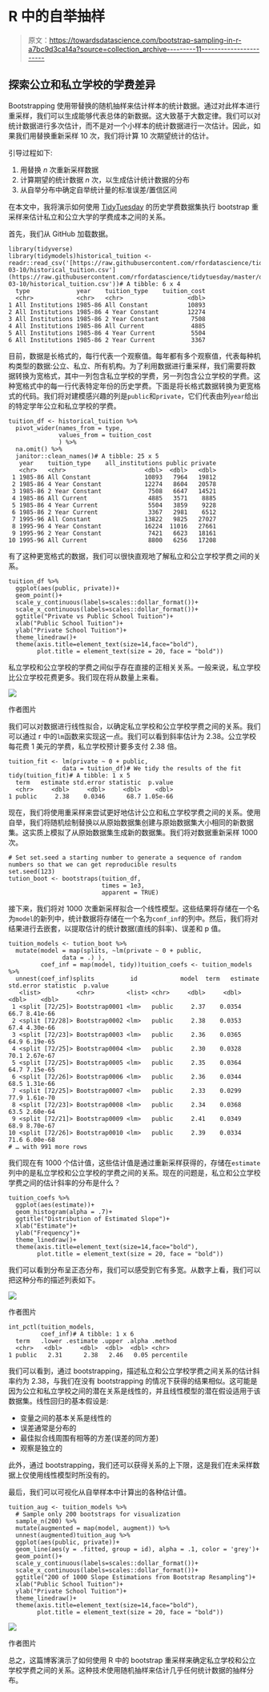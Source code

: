 # R 中的自举抽样

> 原文：<https://towardsdatascience.com/bootstrap-sampling-in-r-a7bc9d3ca14a?source=collection_archive---------11----------------------->

## 探索公立和私立学校的学费差异

Bootstrapping 使用带替换的随机抽样来估计样本的统计数据。通过对此样本进行重采样，我们可以生成能够代表总体的新数据。这大致基于大数定律。我们可以对统计数据进行多次估计，而不是对一个小样本的统计数据进行一次估计。因此，如果我们用替换重新采样 10 次，我们将计算 10 次期望统计的估计。

引导过程如下:

1.  用替换 *n* 次重新采样数据
2.  计算期望的统计数据 *n* 次，以生成估计统计数据的分布
3.  从自举分布中确定自举统计量的标准误差/置信区间

在本文中，我将演示如何使用 [TidyTuesday](https://github.com/rfordatascience/tidytuesday/blob/master/data/2020/2020-03-10/readme.md) 的历史学费数据集执行 bootstrap 重采样来估计私立和公立大学的学费成本之间的关系。

首先，我们从 GitHub 加载数据。

```
library(tidyverse)
library(tidymodels)historical_tuition <- readr::read_csv('[https://raw.githubusercontent.com/rfordatascience/tidytuesday/master/data/2020/2020-03-10/historical_tuition.csv'](https://raw.githubusercontent.com/rfordatascience/tidytuesday/master/data/2020/2020-03-10/historical_tuition.csv'))# A tibble: 6 x 4
  type             year    tuition_type    tuition_cost
  <chr>            <chr>   <chr>                  <dbl>
1 All Institutions 1985-86 All Constant           10893
2 All Institutions 1985-86 4 Year Constant        12274
3 All Institutions 1985-86 2 Year Constant         7508
4 All Institutions 1985-86 All Current             4885
5 All Institutions 1985-86 4 Year Current          5504
6 All Institutions 1985-86 2 Year Current          3367
```

目前，数据是长格式的，每行代表一个观察值。每年都有多个观察值，代表每种机构类型的数据:公立、私立、所有机构。为了利用数据进行重采样，我们需要将数据转换为宽格式，其中一列包含私立学校的学费，另一列包含公立学校的学费。这种宽格式中的每一行代表特定年份的历史学费。下面是将长格式数据转换为更宽格式的代码。我们将对建模感兴趣的列是`public`和`private`，它们代表由列`year`给出的特定学年公立和私立学校的学费。

```
tuition_df <- historical_tuition %>% 
  pivot_wider(names_from = type,
              values_from = tuition_cost
              ) %>%
  na.omit() %>% 
  janitor::clean_names()# A tibble: 25 x 5
   year    tuition_type    all_institutions public private
   <chr>   <chr>                      <dbl>  <dbl>   <dbl>
 1 1985-86 All Constant               10893   7964   19812
 2 1985-86 4 Year Constant            12274   8604   20578
 3 1985-86 2 Year Constant             7508   6647   14521
 4 1985-86 All Current                 4885   3571    8885
 5 1985-86 4 Year Current              5504   3859    9228
 6 1985-86 2 Year Current              3367   2981    6512
 7 1995-96 All Constant               13822   9825   27027
 8 1995-96 4 Year Constant            16224  11016   27661
 9 1995-96 2 Year Constant             7421   6623   18161
10 1995-96 All Current                 8800   6256   17208
```

有了这种更宽格式的数据，我们可以很快直观地了解私立和公立学校学费之间的关系。

```
tuition_df %>% 
  ggplot(aes(public, private))+
  geom_point()+
  scale_y_continuous(labels=scales::dollar_format())+
  scale_x_continuous(labels=scales::dollar_format())+
  ggtitle("Private vs Public School Tuition")+
  xlab("Public School Tuition")+
  ylab("Private School Tuition")+
  theme_linedraw()+
  theme(axis.title=element_text(size=14,face="bold"),
        plot.title = element_text(size = 20, face = "bold"))
```

私立学校和公立学校的学费之间似乎存在直接的正相关关系。一般来说，私立学校比公立学校花费更多。我们现在将从数量上来看。

![](img/7c907d0d134501f999589db2de5d0837.png)

作者图片

我们可以对数据进行线性拟合，以确定私立学校和公立学校学费之间的关系。我们可以通过 r 中的`lm`函数来实现这一点。我们可以看到斜率估计为 2.38。公立学校每花费 1 美元的学费，私立学校预计要多支付 2.38 倍。

```
tuition_fit <- lm(private ~ 0 + public,
               data = tuition_df)# We tidy the results of the fit
tidy(tuition_fit)# A tibble: 1 x 5
  term   estimate std.error statistic  p.value
  <chr>     <dbl>     <dbl>     <dbl>    <dbl>
1 public     2.38    0.0346      68.7 1.05e-66
```

现在，我们将使用重采样来尝试更好地估计公立和私立学校学费之间的关系。使用自举，我们将随机绘制替换以从原始数据集创建与原始数据集大小相同的新数据集。这实质上模拟了从原始数据集生成新的数据集。我们将对数据重新采样 1000 次。

```
# Set set.seed a starting number to generate a sequence of random numbers so that we can get reproducible results
set.seed(123)
tution_boot <- bootstraps(tuition_df,
                          times = 1e3,
                          apparent = TRUE)
```

接下来，我们将对 1000 次重新采样拟合一个线性模型。这些结果将存储在一个名为`model`的新列中，统计数据将存储在一个名为`conf_inf`的列中。然后，我们将对结果进行去嵌套，以提取估计的统计数据(直线的斜率)、误差和 p 值。

```
tuition_models <- tution_boot %>% 
  mutate(model = map(splits, ~lm(private ~ 0 + public,
               data = .) ),
         coef_inf = map(model, tidy))tuition_coefs <- tuition_models %>% 
  unnest(coef_inf)splits          id            model  term   estimate std.error statistic  p.value
   <list>          <chr>         <list> <chr>     <dbl>     <dbl>     <dbl>    <dbl>
 1 <split [72/25]> Bootstrap0001 <lm>   public     2.37    0.0354      66.7 8.41e-66
 2 <split [72/28]> Bootstrap0002 <lm>   public     2.38    0.0353      67.4 4.30e-66
 3 <split [72/23]> Bootstrap0003 <lm>   public     2.36    0.0365      64.9 6.19e-65
 4 <split [72/25]> Bootstrap0004 <lm>   public     2.30    0.0328      70.1 2.67e-67
 5 <split [72/25]> Bootstrap0005 <lm>   public     2.35    0.0364      64.7 7.15e-65
 6 <split [72/26]> Bootstrap0006 <lm>   public     2.36    0.0344      68.5 1.31e-66
 7 <split [72/25]> Bootstrap0007 <lm>   public     2.33    0.0299      77.9 1.61e-70
 8 <split [72/23]> Bootstrap0008 <lm>   public     2.34    0.0368      63.5 2.60e-64
 9 <split [72/21]> Bootstrap0009 <lm>   public     2.41    0.0349      68.9 8.70e-67
10 <split [72/26]> Bootstrap0010 <lm>   public     2.39    0.0334      71.6 6.00e-68
# … with 991 more rows
```

我们现在有 1000 个估计值，这些估计值是通过重新采样获得的，存储在`estimate`列中的是私立学校和公立学校的学费之间的关系。现在的问题是，私立和公立学校学费之间的估计斜率的分布是什么？

```
tuition_coefs %>% 
  ggplot(aes(estimate))+
  geom_histogram(alpha = .7)+
  ggtitle("Distribution of Estimated Slope")+
  xlab("Estimate")+
  ylab("Frequency")+
  theme_linedraw()+
  theme(axis.title=element_text(size=14,face="bold"),
        plot.title = element_text(size = 20, face = "bold"))
```

我们可以看到分布呈正态分布，我们可以感受到它有多宽。从数字上看，我们可以把这种分布的描述列表如下。

![](img/9c2bfcdb8589141707a4783213dfae8b.png)

作者图片

```
int_pctl(tuition_models,
         coef_inf)# A tibble: 1 x 6
  term   .lower .estimate .upper .alpha .method   
  <chr>   <dbl>     <dbl>  <dbl>  <dbl> <chr>     
1 public   2.31      2.38   2.46   0.05 percentile
```

我们可以看到，通过 bootstrapping，描述私立和公立学校学费之间关系的估计斜率约为 2.38，与我们在没有 bootstrapping 的情况下获得的结果相似。这可能是因为公立和私立学校之间的潜在关系是线性的，并且线性模型的潜在假设适用于该数据集。线性回归的基本假设是:

*   变量之间的基本关系是线性的
*   误差通常是分布的
*   最佳拟合线周围有相等的方差(误差的同方差)
*   观察是独立的

此外，通过 bootstrapping，我们还可以获得关系的上下限，这是我们在未采样数据上仅使用线性模型时所没有的。

最后，我们可以可视化从自举样本中计算出的各种估计值。

```
tuition_aug <- tuition_models %>% 
  # Sample only 200 bootstraps for visualization
  sample_n(200) %>% 
  mutate(augmented = map(model, augment)) %>% 
  unnest(augmented)tuition_aug %>% 
  ggplot(aes(public, private))+
  geom_line(aes(y = .fitted, group = id), alpha = .1, color = 'grey')+
  geom_point()+
  scale_y_continuous(labels=scales::dollar_format())+
  scale_x_continuous(labels=scales::dollar_format())+
  ggtitle("200 of 1000 Slope Estimations from Bootstrap Resampling")+
  xlab("Public School Tuition")+
  ylab("Private School Tuition")+
  theme_linedraw()+
  theme(axis.title=element_text(size=14,face="bold"),
        plot.title = element_text(size = 20, face = "bold"))
```

![](img/686bf269c392f990c80fe0a5fd29b467.png)

作者图片

总之，这篇博客演示了如何使用 R 中的 bootstrap 重采样来确定私立学校和公立学校学费之间的关系。这种技术使用随机抽样来估计几乎任何统计数据的抽样分布。